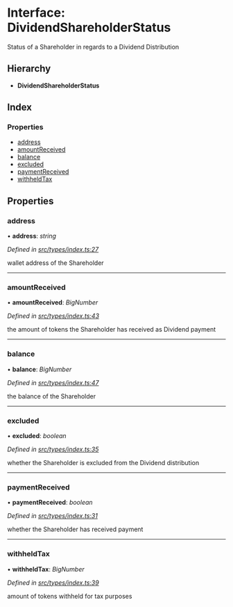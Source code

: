 # Interface: DividendShareholderStatus

Status of a Shareholder in regards to a Dividend Distribution

## Hierarchy

- **DividendShareholderStatus**

## Index

### Properties

- [address](_types_index_.dividendshareholderstatus.md#address)
- [amountReceived](_types_index_.dividendshareholderstatus.md#amountreceived)
- [balance](_types_index_.dividendshareholderstatus.md#balance)
- [excluded](_types_index_.dividendshareholderstatus.md#excluded)
- [paymentReceived](_types_index_.dividendshareholderstatus.md#paymentreceived)
- [withheldTax](_types_index_.dividendshareholderstatus.md#withheldtax)

## Properties

### address

• **address**: _string_

_Defined in [src/types/index.ts:27](https://github.com/PolymathNetwork/polymath-sdk/blob/d34930f/src/types/index.ts#L27)_

wallet address of the Shareholder

---

### amountReceived

• **amountReceived**: _BigNumber_

_Defined in [src/types/index.ts:43](https://github.com/PolymathNetwork/polymath-sdk/blob/d34930f/src/types/index.ts#L43)_

the amount of tokens the Shareholder has received as Dividend payment

---

### balance

• **balance**: _BigNumber_

_Defined in [src/types/index.ts:47](https://github.com/PolymathNetwork/polymath-sdk/blob/d34930f/src/types/index.ts#L47)_

the balance of the Shareholder

---

### excluded

• **excluded**: _boolean_

_Defined in [src/types/index.ts:35](https://github.com/PolymathNetwork/polymath-sdk/blob/d34930f/src/types/index.ts#L35)_

whether the Shareholder is excluded from the Dividend distribution

---

### paymentReceived

• **paymentReceived**: _boolean_

_Defined in [src/types/index.ts:31](https://github.com/PolymathNetwork/polymath-sdk/blob/d34930f/src/types/index.ts#L31)_

whether the Shareholder has received payment

---

### withheldTax

• **withheldTax**: _BigNumber_

_Defined in [src/types/index.ts:39](https://github.com/PolymathNetwork/polymath-sdk/blob/d34930f/src/types/index.ts#L39)_

amount of tokens withheld for tax purposes
